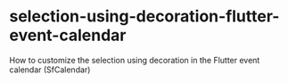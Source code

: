 # selection-using-decoration-flutter-event-calendar
How to customize the selection using decoration in the Flutter event calendar (SfCalendar)
